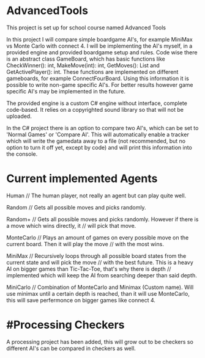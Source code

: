 # AdvancedTools
This project is set up for school course named Advanced Tools

In this project I will compare simple boardgame AI's, for example MiniMax vs Monte Carlo with connect 4.
I will be implementing the AI's myself, in a provided engine and provided boardgame setup and rules. Code wise
there is an abstract class GameBoard, which has basic functions like CheckWinner(): int, MakeMove(int): int,
GetMoves(): List<int> and GetActivePlayer(): int. These functions are implemented on different gameboards, for example
ConnectFourBoard. Using this information it is possible to write non-game specific AI's. For better results however
game specific AI's may be implemented in the future.

The provided engine is a custom C# engine without interface, complete code-based. It relies on a copyrighted sound library
so that will not be uploaded. 

In the C# project there is an option to compare two AI's, which can be set to 'Normal Games' or 'Compare AI'. 
This will automatically enable a tracker which will write the gamedata away to a file (not recommended, but no option to turn it off yet,
except by code) and will print this information into the console.

Current implemented Agents
=======================================
Human         // The human player, not really an agent but can play quite well.

Random        // Gets all possible moves and picks randomly.

Random+       // Gets all possible moves and picks randomly. However if there is a move which wins directly, it 
              // will pick that move.

MonteCarlo    // Plays an amount of games on every possible move on the current board. Then it will play the move
              // with the most wins.

MiniMax       // Recursively loops through all possible board states from the current state and will pick the move
              // with the best future. This is a heavy AI on bigger games than Tic-Tac-Toe, that's why there is depth
              // implemented which will keep the AI from searching deeper than said depth.

MiniCarlo     // Combination of MonteCarlo and Minimax (Custom name). Will use minimax until a certain depth is
		 reached, than it will use MonteCarlo, this will save perfermonce on bigger games like connect 4.


#Processing Checkers
=======================================
A processing project has been added, this will grow out to be checkers so different AI's can be compared in checkers as well.